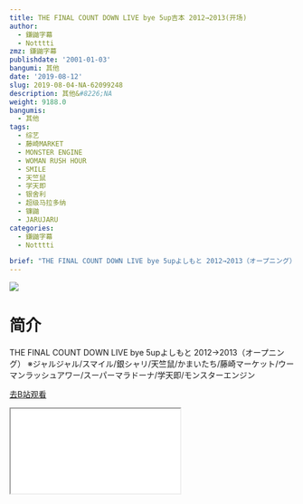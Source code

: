 ```yaml
---
title: THE FINAL COUNT DOWN LIVE bye 5up吉本 2012→2013(开场)
author:
  - 鎌鼬字幕
  - Notttti
zmz: 鎌鼬字幕
publishdate: '2001-01-03'
bangumi: 其他
date: '2019-08-12'
slug: 2019-08-04-NA-62099248
description: 其他&#8226;NA
weight: 9188.0
bangumis:
  - 其他
tags:
  - 综艺
  - 藤崎MARKET
  - MONSTER ENGINE
  - WOMAN RUSH HOUR
  - SMILE
  - 天竺鼠
  - 学天即
  - 银舍利
  - 超级马拉多纳
  - 镰鼬
  - JARUJARU
categories:
  - 鎌鼬字幕
  - Notttti

brief: "THE FINAL COUNT DOWN LIVE bye 5upよしもと 2012→2013（オープニング） ※ジャルジャル/スマイル/銀シャリ/天竺鼠/かまいたち/藤崎マーケット/ウーマンラッシュアワー/スーパーマラドーナ/学天即/モンスターエンジン"
---
```

![](https://raw.githubusercontent.com/tcgriffith/owaraisite/master/static/tmpimg/a8574a4f2394a6ca884793044fd5339cdbaa22f6.jpg.480.jpg)
# 简介  
THE FINAL COUNT DOWN LIVE bye 5upよしもと 2012→2013（オープニング）
※ジャルジャル/スマイル/銀シャリ/天竺鼠/かまいたち/藤崎マーケット/ウーマンラッシュアワー/スーパーマラドーナ/学天即/モンスターエンジン  

[去B站观看](https://www.bilibili.com/video/av62099248/)
<div class ="resp-container"><iframe class="testiframe" src="//player.bilibili.com/player.html?aid=62099248"", scrolling="no", allowfullscreen="true" > </iframe></div> 
